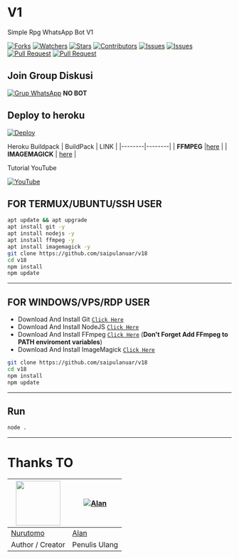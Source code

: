 # V1
Simple Rpg WhatsApp Bot V1

<a href="https://github.com/saipulanuar/v18/network/members"><img title="Forks" src="https://img.shields.io/github/forks/saipulanuar/v18?label=Forks&color=blue&style=flat-square"></a>
<a href="https://github.com/saipulanuar/v18/watchers"><img title="Watchers" src="https://img.shields.io/github/watchers/saipulanuar/v18?label=Watchers&color=green&style=flat-square"></a>
<a href="https://github.com/saipulanuar/v18/stargazers"><img title="Stars" src="https://img.shields.io/github/stars/saipulanuar/v18?label=Stars&color=yellow&style=flat-square"></a>
<a href="https://github.com/saipulanuar/v18/graphs/contributors"><img title="Contributors" src="https://img.shields.io/github/contributors/saipulanuar/v18?label=Contributors&color=blue&style=flat-square"></a>
<a href="https://github.com/saipulanuar/v18/issues"><img title="Issues" src="https://img.shields.io/github/issues/saipulanuar/v18?label=Issues&color=success&style=flat-square"></a>
<a href="https://github.com/saipulanuar/v18/issues?q=is%3Aissue+is%3Aclosed"><img title="Issues" src="https://img.shields.io/github/issues-closed/saipulanuar/v18?label=Issues&color=red&style=flat-square"></a>
<a href="https://github.com/saipulanuar/v18/pulls"><img title="Pull Request" src="https://img.shields.io/github/issues-pr/saipulanuar/v18?label=PullRequest&color=success&style=flat-square"></a>
<a href="https://github.com/saipulanuar/v18/pulls?q=is%3Apr+is%3Aclosed"><img title="Pull Request" src="https://img.shields.io/github/issues-pr-closed/saipulanuar/v18?label=PullRequest&color=red&style=flat-square"></a>

## Join Group Diskusi
[![Grup WhatsApp](https://img.shields.io/badge/WhatsApp%20Group-25D366?style=for-the-badge&logo=whatsapp&logoColor=white)](https://chat.whatsapp.com/EEuvxqQuv4bGsjrTttzFz8) 
**NO BOT**

## Deploy to heroku

[![Deploy](https://www.herokucdn.com/deploy/button.svg)](https://heroku.com/deploy?template=https://github.com/WallHackBotz/alan-heroku)

Heroku Buildpack
| BuildPack | LINK |
|--------|--------|
| **FFMPEG** |[here](https://github.com/jonathanong/heroku-buildpack-ffmpeg-latest) |
| **IMAGEMAGICK** | [here](https://github.com/DuckyTeam/heroku-buildpack-imagemagick) |

Tutorial YouTube

[![YouTube](https://img.shields.io/badge/YouTube-Video-red)](https://youtu.be/DzNIL45qHaM)
## FOR TERMUX/UBUNTU/SSH USER

```bash
apt update && apt upgrade
apt install git -y
apt install nodejs -y
apt install ffmpeg -y
apt install imagemagick -y
git clone https://github.com/saipulanuar/v18
cd v18
npm install
npm update
```
---------

## FOR WINDOWS/VPS/RDP USER

* Download And Install Git [`Click Here`](https://git-scm.com/downloads)
* Download And Install NodeJS [`Click Here`](https://nodejs.org/en/download)
* Download And Install FFmpeg [`Click Here`](https://ffmpeg.org/download.html) (**Don't Forget Add FFmpeg to PATH enviroment variables**)
* Download And Install ImageMagick [`Click Here`](https://imagemagick.org/script/download.php)

```bash
git clone https://github.com/saipulanuar/v18
cd v18
npm install
npm update
```

---------

## Run

```bash
node .
```

---------

# Thanks TO

<a href="https://github.com/Nurutomo"><img src="https://github.com/Nurutomo.png?size=100" width="100" height="100"></a> | [![Alan](https://github.com/WallHackBotz.png?size=100)](https://github.com/WallHackBotz) 
---|---
[Nurutomo](https://github.com/Nurutomo)  | [Alan](https://github.com/WallHackBotz)
Author / Creator| Penulis Ulang |
